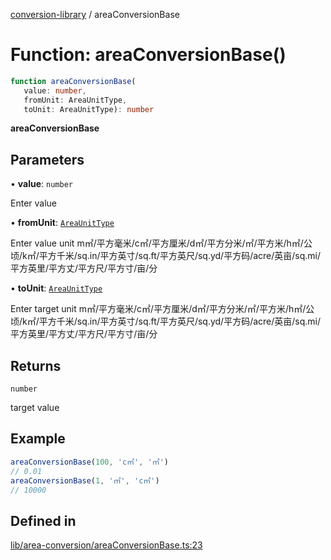 [conversion-library](../globals.md) / areaConversionBase

# Function: areaConversionBase()

```ts
function areaConversionBase(
   value: number, 
   fromUnit: AreaUnitType, 
   toUnit: AreaUnitType): number
```

**areaConversionBase**

<Badge type="tip" text="version: v0.0.13+" />

## Parameters

• **value**: `number`

Enter value

• **fromUnit**: [`AreaUnitType`](../type-aliases/AreaUnitType.md)

Enter value unit m㎡/平方毫米/c㎡/平方厘米/d㎡/平方分米/㎡/平方米/h㎡/公顷/k㎡/平方千米/sq.in/平方英寸/sq.ft/平方英尺/sq.yd/平方码/acre/英亩/sq.mi/平方英里/平方丈/平方尺/平方寸/亩/分

• **toUnit**: [`AreaUnitType`](../type-aliases/AreaUnitType.md)

Enter target unit m㎡/平方毫米/c㎡/平方厘米/d㎡/平方分米/㎡/平方米/h㎡/公顷/k㎡/平方千米/sq.in/平方英寸/sq.ft/平方英尺/sq.yd/平方码/acre/英亩/sq.mi/平方英里/平方丈/平方尺/平方寸/亩/分

## Returns

`number`

target value

## Example

```ts
areaConversionBase(100, 'c㎡', '㎡')
// 0.01
areaConversionBase(1, '㎡', 'c㎡')
// 10000
```

## Defined in

[lib/area-conversion/areaConversionBase.ts:23](https://github.com/fxss5201/conversion-library/blob/main/lib/area-conversion/areaConversionBase.ts#L23)
